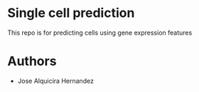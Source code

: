 # Single cell prediction

This repo is for predicting cells using gene expression features

# Authors

- Jose Alquicira Hernandez
